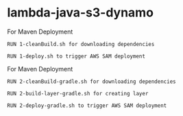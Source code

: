# lambda-java-s3-dynamo

For Maven Deployment

    RUN 1-cleanBuild.sh for downloading dependencies

    RUN 1-deploy.sh to trigger AWS SAM deployment

For Maven Deployment

    RUN 2-cleanBuild-gradle.sh for downloading dependencies

    RUN 2-build-layer-gradle.sh for creating layer

    RUN 2-deploy-gradle.sh to trigger AWS SAM deployment




